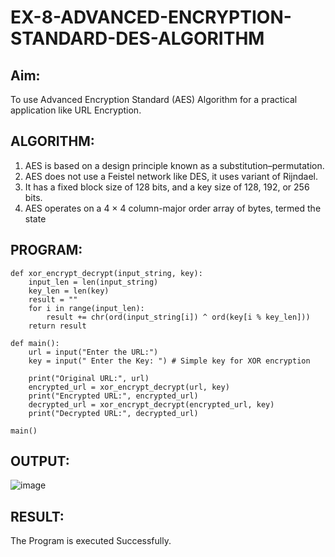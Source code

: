 # EX-8-ADVANCED-ENCRYPTION-STANDARD-DES-ALGORITHM

## Aim:
  To use Advanced Encryption Standard (AES) Algorithm for a practical application like URL Encryption.

## ALGORITHM: 
  1. AES is based on a design principle known as a substitution–permutation. 
  2. AES does not use a Feistel network like DES, it uses variant of Rijndael. 
  3. It has a fixed block size of 128 bits, and a key size of 128, 192, or 256 bits. 
  4. AES operates on a 4 × 4 column-major order array of bytes, termed the state

## PROGRAM: 
```
def xor_encrypt_decrypt(input_string, key):
    input_len = len(input_string)
    key_len = len(key)
    result = ""
    for i in range(input_len):
        result += chr(ord(input_string[i]) ^ ord(key[i % key_len]))
    return result

def main():
    url = input("Enter the URL:")
    key = input(" Enter the Key: ") # Simple key for XOR encryption

    print("Original URL:", url)
    encrypted_url = xor_encrypt_decrypt(url, key)
    print("Encrypted URL:", encrypted_url)
    decrypted_url = xor_encrypt_decrypt(encrypted_url, key)
    print("Decrypted URL:", decrypted_url)

main()
```
## OUTPUT:
![image](https://github.com/user-attachments/assets/c8caf190-67fa-43d0-bfa2-0be79f460319)


## RESULT: 
The Program is executed Successfully.
